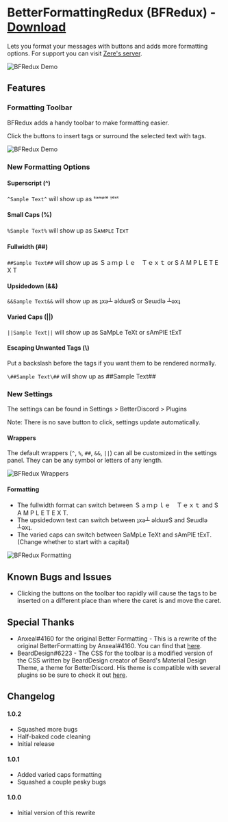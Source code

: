 # BetterFormattingRedux (BFRedux) - [Download](https://raw.githubusercontent.com/Anxeal/BDEnhancements/master/plugins/BetterFormatting/BetterFormatting.plugin.js)

Lets you format your messages with buttons and adds more formatting options. For support you can visit [Zere's server](http://discord.zackrauen.com/).

![BFRedux Demo](https://zippy.gfycat.com/HugeDeadDuckling.gif)

## Features

### Formatting Toolbar
BFRedux adds a handy toolbar to make formatting easier.

Click the buttons to insert tags or surround the selected text with tags.

![BFRedux Demo](http://discord.zackrauen.com/BFRedux/bfredux.png)

### New Formatting Options

#### Superscript (^)
`^Sample Text^` will show up as ˢᵃᵐᵖˡᵉ ᵀᵉˣᵗ

#### Small Caps (%)
`%Sample Text%` will show up as Sᴀᴍᴘʟᴇ Tᴇxᴛ

#### Fullwidth (##)
`##Sample Text##` will show up as Ｓａｍｐｌｅ　Ｔｅｘｔ or S A M P L E  T E X T

#### Upsidedown (&&)
`&&Sample Text&&` will show up as ʇxǝ┴ ǝldɯɐS or Sɐɯdlǝ ┴ǝxʇ

#### Varied Caps (||)
`||Sample Text||` will show up as SaMpLe TeXt or sAmPlE tExT

#### Escaping Unwanted Tags (\\)
Put a backslash before the tags if you want them to be rendered normally.

`\##Sample Text\##` will show up as \##Sample Text\##

### New Settings

The settings can be found in Settings > BetterDiscord > Plugins

Note: There is no save button to click, settings update automatically.

#### Wrappers
The default wrappers (`^`, `%`, `##`, `&&`, `||`) can all be customized in the settings panel. They can be any symbol or letters of any length.

![BFRedux Wrappers](http://discord.zackrauen.com/BFRedux/wrappers.png)

#### Formatting
 - The fullwidth format can switch between Ｓａｍｐｌｅ　Ｔｅｘｔ and S A M P L E  T E X T.
 - The upsidedown text can switch between ʇxǝ┴ ǝldɯɐS and Sɐɯdlǝ ┴ǝxʇ.
 - The varied caps can switch between SaMpLe TeXt and sAmPlE tExT. (Change whether to start with a capital)
 
![BFRedux Formatting](http://discord.zackrauen.com/BFRedux/formatting.png)

## Known Bugs and Issues
 - Clicking the buttons on the toolbar too rapidly will cause the tags to be inserted on a different place than where the caret is and move the caret.

## Special Thanks
 - Anxeal#4160 for the original Better Formatting - This is a rewrite of the original BetterFormatting by Anxeal#4160. You can find that [here](https://github.com/Anxeal/BDEnhancements/tree/master/plugins/BetterFormatting). 
 - BeardDesign#6223 - The CSS for the toolbar is a modified version of the CSS written by BeardDesign creator of Beard's Material Design Theme, a theme for BetterDiscord. His theme is compatible with several plugins so be sure to check it out [here](http://www.beard-design.com/discord-material-theme).
 
## Changelog

#### 1.0.2

 - Squashed more bugs
 - Half-baked code cleaning
 - Initial release

#### 1.0.1

 - Added varied caps formatting
 - Squashed a couple pesky bugs

#### 1.0.0

 - Initial version of this rewrite

